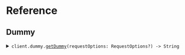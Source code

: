 # Reference
## Dummy
<details><summary><code>client.dummy.<a href="/Sources/Resources/Dummy/DummyClient.swift">getDummy</a>(requestOptions: RequestOptions?) -> String</code></summary>
<dl>
<dd>

#### 🔌 Usage

<dl>
<dd>

<dl>
<dd>

```swift
import Foundation
import NoEnvironment

private func main() async throws {
    let client = NoEnvironmentClient(token: "<token>")

    _ = try await client.dummy.getDummy()
}

try await main()
```
</dd>
</dl>
</dd>
</dl>

#### ⚙️ Parameters

<dl>
<dd>

<dl>
<dd>

**requestOptions:** `RequestOptions?` — Additional options for configuring the request, such as custom headers or timeout settings.
    
</dd>
</dl>
</dd>
</dl>


</dd>
</dl>
</details>
